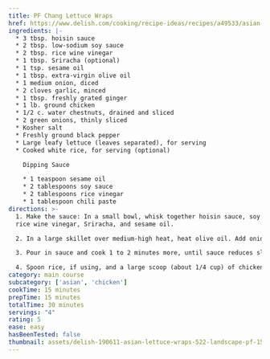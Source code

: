 ```yaml
---
title: PF Chang Lettuce Wraps
href: https://www.delish.com/cooking/recipe-ideas/recipes/a49533/asian-lettuce-wraps-recipe/
ingredients: |-
  * 3 tbsp. hoisin sauce
  * 2 tbsp. low-sodium soy sauce
  * 2 tbsp. rice wine vinegar
  * 1 tbsp. Sriracha (optional)
  * 1 tsp. sesame oil
  * 1 tbsp. extra-virgin olive oil
  * 1 medium onion, diced
  * 2 cloves garlic, minced
  * 1 tbsp. freshly grated ginger
  * 1 lb. ground chicken
  * 1/2 c. water chestnuts, drained and sliced
  * 2 green onions, thinly sliced
  * Kosher salt
  * Freshly ground black pepper
  * Large leafy lettuce (leaves separated), for serving
  * Cooked white rice, for serving (optional)

    Dipping Sauce

    * 1 teaspoon sesame oil
    * 2 tablespoons soy sauce
    * 2 tablespoons rice vinegar
    * 1 tablespoon chili paste
directions: >-
  1. Make the sauce: In a small bowl, whisk together hoisin sauce, soy sauce,
  rice wine vinegar, Sriracha, and sesame oil.

  2. In a large skillet over medium-high heat, heat olive oil. Add onions and cook until soft, 5 minutes, then stir in garlic and ginger and cook until fragrant, 1 minute more. Add ground chicken and cook until opaque and mostly cooked through, breaking up meat with a wooden spoon.

  3. Pour in sauce and cook 1 to 2 minutes more, until sauce reduces slightly and chicken is cooked through completely. Turn off heat and stir in chestnuts and green onions. Season with salt and pepper.

  4. Spoon rice, if using, and a large scoop (about 1/4 cup) of chicken mixture into center of each lettuce leaf. Serve immediately.
category: main course
subcategory: ['asian', 'chicken']
cookTime: 15 minutes
prepTime: 15 minutes
totalTime: 30 minutes
servings: "4"
rating: 5
ease: easy
hasBeenTested: false
thumbnail: assets/delish-190611-asian-lettuce-wraps-522-landscape-pf-1561383352.png
---
```

